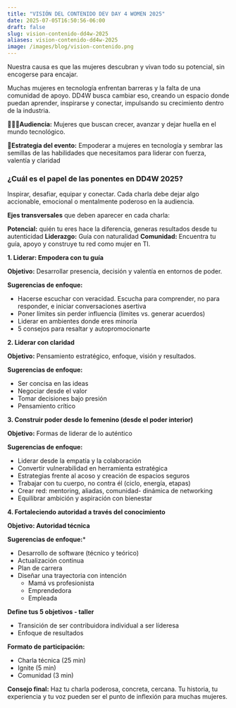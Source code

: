 ```yaml
---
title: "VISIÓN DEL CONTENIDO DEV DAY 4 WOMEN 2025"
date: 2025-07-05T16:50:56-06:00
draft: false
slug: vision-contenido-dd4w-2025
aliases: vision-contenido-dd4w-2025
image: /images/blog/vision-contenido.png
---
```


Nuestra causa es que las mujeres descubran y vivan todo su potencial, sin encogerse para encajar.

Muchas mujeres en tecnología enfrentan barreras y la falta de una comunidad de apoyo. DD4W busca cambiar eso, creando un espacio donde puedan aprender, inspirarse y conectar, impulsando su crecimiento dentro de la industria.

**👩🏻‍💻Audiencia:** Mujeres que buscan crecer, avanzar y dejar huella en el mundo tecnológico.

**🎯Estrategia del evento:** Empoderar a mujeres en tecnología y sembrar las semillas de las habilidades que necesitamos para liderar con fuerza, valentía  y claridad 

### ¿Cuál es el papel de las ponentes en DD4W 2025?

Inspirar, desafiar, equipar y conectar. Cada charla debe dejar algo accionable, emocional o mentalmente poderoso en la audiencia.

**Ejes transversales** que deben aparecer en cada charla:

**Potencial:** quién tu eres hace la diferencia, generas resultados desde tu autenticidad
**Liderazgo:** Guía con naturalidad
**Comunidad:** Encuentra tu guía, apoyo y construye tu red como mujer en TI. 

**1. Liderar: Empodera con tu guía**

**Objetivo:** Desarrollar presencia, decisión y valentía en entornos de poder.

**Sugerencias de enfoque:** 

 * Hacerse escuchar con veracidad. Escucha para comprender, no para responder, e iniciar conversaciones asertiva
 * Poner límites sin perder influencia (límites vs. generar acuerdos)
 * Liderar en ambientes donde eres minoría
 * 5 consejos para resaltar y autopromocionarte

**2. Liderar con claridad**

**Objetivo:** Pensamiento estratégico, enfoque, visión y resultados.

**Sugerencias de enfoque:**

 * Ser concisa en las ideas
 * Negociar desde el valor
 * Tomar decisiones bajo presión
 * Pensamiento crítico 

**3. Construir poder desde lo femenino (desde el poder interior)**

**Objetivo:** Formas de liderar de lo auténtico

**Sugerencias de enfoque:**

 * Liderar desde la empatía y la colaboración
 * Convertir vulnerabilidad en herramienta estratégica
 * Estrategias frente al acoso y creación de espacios seguros
 * Trabajar con tu cuerpo, no contra él (ciclo, energía, etapas)
 * Crear red: mentoring, aliadas, comunidad- dinámica de networking
 * Equilibrar ambición y  aspiración  con bienestar

**4. Fortaleciendo autoridad a través del conocimiento**

**Objetivo: Autoridad técnica**

**Sugerencias de enfoque:***

 * Desarrollo de software (técnico y teórico)
 * Actualización continua
 * Plan de carrera
 * Diseñar una trayectoria con intención
     - Mamá vs profesionista 
     - Emprendedora
     - Empleada

**Define tus 5 objetivos - taller**

 * Transición de ser contribuidora individual a ser líderesa
 * Enfoque de  resultados

**Formato de participación:**

 * Charla técnica (25 min)
 * Ignite (5 min)
 * Comunidad (3 min)

**Consejo final:**
Haz tu charla poderosa, concreta, cercana. Tu historia, tu experiencia y tu voz pueden ser el punto de inflexión para muchas mujeres.